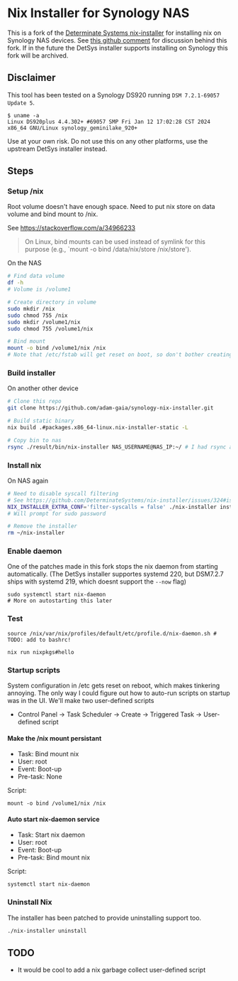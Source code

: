 # Nix Installer for Synology NAS
This is a fork of the [Determinate Systems nix-installer](https://github.com/DeterminateSystems/nix-installer) for installing nix on Synology NAS devices.
See [this github comment](https://github.com/DeterminateSystems/nix-installer/issues/585#issuecomment-2294442375) for discussion behind this fork. If in the future the DetSys installer supports installing on Synology this fork will be archived.

## Disclaimer
This tool has been tested on a Synology DS920 running `DSM 7.2.1-69057 Update 5`.
```console
$ uname -a
Linux DS920plus 4.4.302+ #69057 SMP Fri Jan 12 17:02:28 CST 2024 x86_64 GNU/Linux synology_geminilake_920+
```

Use at your own risk. Do not use this on any other platforms, use the upstream DetSys installer instead.

## Steps 


### Setup /nix

Root volume doesn't have enough space. Need to put nix store on data volume and bind mount to /nix.

See https://stackoverflow.com/a/34966233
> On Linux, bind mounts can be used instead of symlink for this purpose (e.g., `mount -o bind /data/nix/store /nix/store').


On the NAS
```bash
# Find data volume
df -h
# Volume is /volume1

# Create directory in volume
sudo mkdir /nix
sudo chmod 755 /nix
sudo mkdir /volume1/nix
sudo chmod 755 /volume1/nix

# Bind mount
mount -o bind /volume1/nix /nix
# Note that /etc/fstab will get reset on boot, so don't bother creating an entry. More on this later 
```

### Build installer
On another other device
```bash
# Clone this repo
git clone https://github.com/adam-gaia/synology-nix-installer.git

# Build static binary
nix build .#packages.x86_64-linux.nix-installer-static -L

# Copy bin to nas
rsync ./result/bin/nix-installer NAS_USERNAME@NAS_IP:~/ # I had rsync already enabled on my nas and not scp
```

### Install nix
On NAS again
```bash
# Need to disable syscall filtering
# See https://github.com/DeterminateSystems/nix-installer/issues/324#issuecomment-1479536235
NIX_INSTALLER_EXTRA_CONF='filter-syscalls = false' ./nix-installer install
# Will prompt for sudo password

# Remove the installer
rm ~/nix-installer
```

### Enable daemon
One of the patches made in this fork stops the nix daemon from starting automatically. (The DetSys installer supportes systemd 220, but DSM7.2.7 ships with systemd 219, which doesnt support the `--now` flag)
```
sudo systemctl start nix-daemon	
# More on autostarting this later
```

### Test
```
source /nix/var/nix/profiles/default/etc/profile.d/nix-daemon.sh # TODO: add to bashrc!

nix run nixpkgs#hello
```

### Startup scripts
System configuration in /etc gets reset on reboot, which makes tinkering annoying.
 The only way I could figure out how to auto-run scripts on startup was in the UI.
We'll make two user-defined scripts

- Control Panel -> Task Scheduler -> Create -> Triggered Task -> User-defined script


#### Make the /nix mount persistant
- Task: Bind mount nix
- User: root
- Event: Boot-up
- Pre-task: None

Script:
```
mount -o bind /volume1/nix /nix	
```

#### Auto start nix-daemon service
- Task: Start nix daemon
- User: root
- Event: Boot-up
- Pre-task: Bind mount nix

Script:
```
systemctl start nix-daemon	
```

### Uninstall Nix
The installer has been patched to provide uninstalling support too.
```bash
./nix-installer uninstall
```


## TODO
- It would be cool to add a nix garbage collect user-defined script


